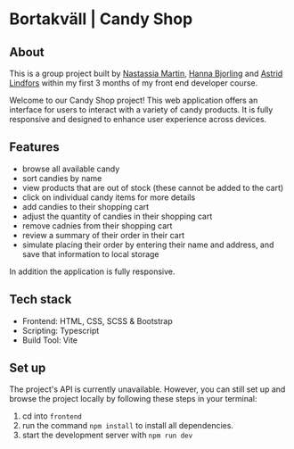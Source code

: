 # Bortakväll | Candy Shop

## About

This is a group project built by [Nastassia Martin](https://github.com/nastassia-martin), [Hanna Bjorling](https://github.com/hannabjorling) and [Astrid Lindfors](https://github.com/Snickesnacket) within my first 3 months of my front end developer course.

Welcome to our Candy Shop project! This web application offers an interface for users to interact with a variety of candy products. It is fully responsive and designed to enhance user experience across devices.

## Features

- browse all available candy
- sort candies by name
- view products that are out of stock (these cannot be added to the cart)
- click on individual candy items for more details
- add candies to their shopping cart
- adjust the quantity of candies in their shopping cart
- remove cadnies from their shopping cart
- review a summary of their order in their cart
- simulate placing their order by entering their name and address, and save that information to local storage

In addition the application is fully responsive.

## Tech stack

- Frontend: HTML, CSS, SCSS & Bootstrap
- Scripting: Typescript
- Build Tool: Vite

## Set up

The project's API is currently unavailable. However, you can still set up and browse the project locally by following these steps in your terminal:

1. cd into `frontend`
2. run the command `npm install` to install all dependencies.
3. start the development server with `npm run dev`
